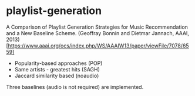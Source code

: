 # playlist-generation

A Comparison of Playlist Generation Strategies for Music Recommendation and a New Baseline Scheme.
(Geoffray Bonnin and Dietmar Jannach, AAAI, 2013) [https://www.aaai.org/ocs/index.php/WS/AAAIW13/paper/viewFile/7078/6559]

* Popularity-based approaches (POP)
* Same artists - greatest hits (SAGH)
* Jaccard similarity based (noaudio) 

Three baselines (audio is not required) are implemented.
